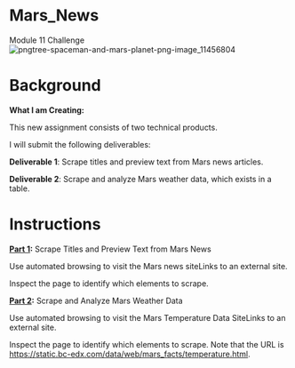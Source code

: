 # Mars_News
Module 11 Challenge
![pngtree-spaceman-and-mars-planet-png-image_11456804](https://github.com/KrissinaW/Mars_News/assets/162597320/5a1e6002-1822-4499-b8fb-d5607b3634c7)

# **Background**

**What I am Creating:**

This new assignment consists of two technical products. 

I will submit the following deliverables:

**Deliverable 1**: Scrape titles and preview text from Mars news articles.

**Deliverable 2**: Scrape and analyze Mars weather data, which exists in a table.


# **Instructions**

**[Part 1](part_1_mars_news.ipynb):** Scrape Titles and Preview Text from Mars News

Use automated browsing to visit the Mars news siteLinks to an external site.

Inspect the page to identify which elements to scrape.

**[Part 2](part_2_mars_news.ipynb):** Scrape and Analyze Mars Weather Data

Use automated browsing to visit the Mars Temperature Data SiteLinks to an external site.

Inspect the page to identify which elements to scrape. Note that the URL is https://static.bc-edx.com/data/web/mars_facts/temperature.html.


